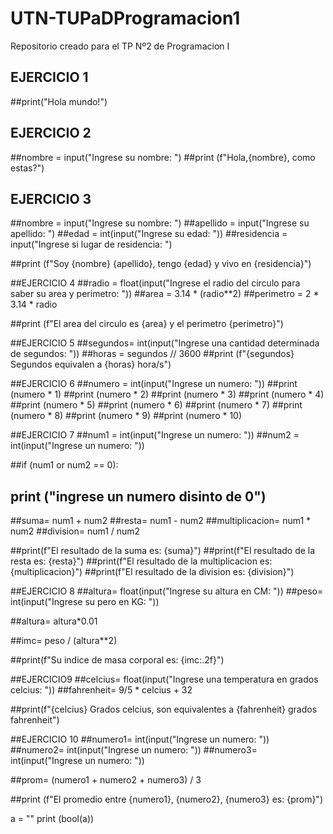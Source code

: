 # UTN-TUPaDProgramacion1
Repositorio creado para el TP Nº2 de Programacion I

## EJERCICIO 1
##print("Hola mundo!")


## EJERCICIO 2 
##nombre = input("Ingrese su nombre: ")
##print (f"Hola,{nombre}, como estas?")


## EJERCICIO 3 

##nombre = input("Ingrese su nombre: ")
##apellido = input("Ingrese su apellido: ")
##edad = int(input("Ingrese su edad: "))
##residencia = input("Ingrese si lugar de residencia: ")

##print (f"Soy {nombre} {apellido}, tengo {edad} y vivo en {residencia}")


##EJERCICIO 4
##radio = float(input("Ingrese el radio del circulo para saber su area y perimetro: "))
##area = 3.14 * (radio**2)
##perimetro = 2 * 3.14 * radio

##print (f"El area del circulo es {area} y el perimetro {perimetro}")


##EJERCICIO 5 
##segundos= int(input("Ingrese una cantidad determinada de segundos: "))
##horas = segundos // 3600
##print (f"{segundos} Segundos equivalen a {horas} hora/s")

##EJERCICIO 6
##numero = int(input("Ingrese un numero: "))
##print (numero * 1)
##print (numero * 2)
##print (numero * 3)
##print (numero * 4)
##print (numero * 5)
##print (numero * 6)
##print (numero * 7)
##print (numero * 8)
##print (numero * 9)
##print (numero * 10)

##EJERCICIO 7
##num1 = int(input("Ingrese un numero: "))
##num2 = int(input("Ingrese un numero: "))

##if (num1 or num2 == 0):
##    print ("ingrese un numero disinto de 0")

##suma= num1 + num2 
##resta= num1 - num2
##multiplicacion= num1 * num2
##division= num1 / num2

##print(f"El resultado de la suma es: {suma}")
##print(f"El resultado de la resta es: {resta}")
##print(f"El resultado de la multiplicacion es: {multiplicacion}")
##print(f"El resultado de la division es: {division}")


##EJERCICIO 8 
##altura= float(input("Ingrese su altura en CM: "))
##peso= int(input("Ingrese su pero en KG: "))

##altura= altura*0.01

##imc= peso / (altura**2)

##print(f"Su indice de masa corporal es: {imc:.2f}")


##EJERCICIO9
##celcius= float(input("Ingrese una temperatura en grados celcius: "))
##fahrenheit= 9/5 * celcius + 32

##print(f"{celcius} Grados celcius, son equivalentes a {fahrenheit} grados fahrenheit")


##EJERCICIO 10
##numero1= int(input("Ingrese un numero: "))
##numero2= int(input("Ingrese un numero: "))
##numero3= int(input("Ingrese un numero: "))

##prom= (numero1 + numero2 + numero3) / 3

##print (f"El promedio entre {numero1}, {numero2}, {numero3} es: {prom}")

a = "" 
print (bool(a))